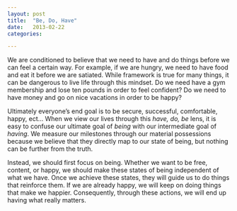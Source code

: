 ```yaml
---
layout: post
title:  "Be, Do, Have"
date:   2013-02-22
categories:

---
```


We are conditioned to believe that we need to have and do things before we can feel a certain way. For example, if we are hungry, we need to have food and eat it before we are satiated. While framework is true for many things, it can be dangerous to live life through this mindset. Do we need have a gym membership and lose ten pounds in order to feel confident? Do we need to have money and go on nice vacations in order to be happy?

Ultimately everyone’s end goal is to be secure, successful, comfortable, happy, ect... When we view our lives through this *have, do, be* lens, it is easy to confuse our ultimate goal of *being* with our intermediate goal of *having*. We measure our milestones through our material possessions because we believe that they directly map to our state of being, but nothing can be further from the truth.

Instead, we should first focus on being. Whether we want to be free, content, or happy, we should make these states of being independent of what we have. Once we achieve these states, they will guide us to do things that reinforce them. If we are already happy, we will keep on doing things that make we happier. Consequently, through these actions, we will end up having what really matters.
